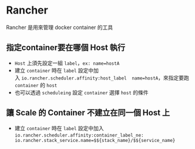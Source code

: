 # Rancher

Rancher 是用來管理 docker container 的工具

## 指定container要在哪個 Host 執行

- `Host` 上須先設定一組 `label`，`ex: name=hostA`
- 建立 `container` 時在 `label` 設定中加入 `io.rancher.scheduler.affinity:host_label  name=hostA`，來指定要跑 `container` 的 `host`
- 也可以透過 `scheduleing` 設定 `container` 選擇 `host` 的條件

## 讓 Scale 的 Container 不建立在同一個 Host 上 

- 建立 `container` 時在 `label` 設定中加入 `io.rancher.scheduler.affinity:container_label_ne: io.rancher.stack_service.name=$${stack_name}/$${service_name}`
